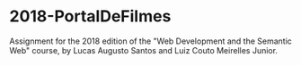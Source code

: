 # 2018-PortalDeFilmes
Assignment for the 2018 edition of the "Web Development and the Semantic Web" course, by Lucas Augusto Santos and Luiz Couto Meirelles Junior.
